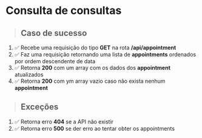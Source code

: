 
# Consulta de consultas

> ## Caso de sucesso

1. ✅ Recebe uma requisição do tipo **GET** na rota **/api/appointment**
2. ✅ Faz uma requisição retornando uma lista de **appointments** ordenados por ordem descendente de data
3. ✅ Retorna **200** com um array com os dados dos **appointment** atualizados
4. ✅ Retorna **200** com ym array vazio caso não exista nenhum **appointment**

> ## Exceções

1. ✅ Retorna erro **404** se a API não existir
2. ✅ Retorna erro **500** se der erro ao tentar obter os appointments